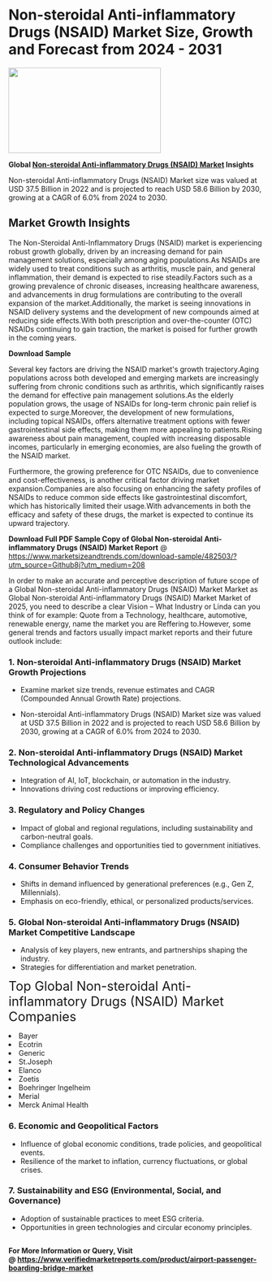 <H1>Non-steroidal Anti-inflammatory Drugs (NSAID) Market Size, Growth and Forecast from 2024 - 2031</H1><img class="aligncenter size-medium wp-image-584254" src="https://thirdeyenews.in/wp-content/uploads/2024/09/Global-Market-Research-300x168.jpeg" alt="" width="300" height="168" /><p><strong>Global&nbsp;<a href="https://www.marketsizeandtrends.com/download-sample/482503/?utm_source=Github8j?utm_medium=208">Non-steroidal Anti-inflammatory Drugs (NSAID) Market</a> Insights</strong></p><p>Non-steroidal Anti-inflammatory Drugs (NSAID) Market size was valued at USD 37.5 Billion in 2022 and is projected to reach USD 58.6 Billion by 2030, growing at a CAGR of 6.0% from 2024 to 2030.</p><p><h2>Market Growth Insights</h2> <p>The Non-Steroidal Anti-Inflammatory Drugs (NSAID) market is experiencing robust growth globally, driven by an increasing demand for pain management solutions, especially among aging populations.As NSAIDs are widely used to treat conditions such as arthritis, muscle pain, and general inflammation, their demand is expected to rise steadily.Factors such as a growing prevalence of chronic diseases, increasing healthcare awareness, and advancements in drug formulations are contributing to the overall expansion of the market.Additionally, the market is seeing innovations in NSAID delivery systems and the development of new compounds aimed at reducing side effects.With both prescription and over-the-counter (OTC) NSAIDs continuing to gain traction, the market is poised for further growth in the coming years.</p> <p><strong>Download Sample</strong></p> <p>Several key factors are driving the NSAID market's growth trajectory.Aging populations across both developed and emerging markets are increasingly suffering from chronic conditions such as arthritis, which significantly raises the demand for effective pain management solutions.As the elderly population grows, the usage of NSAIDs for long-term chronic pain relief is expected to surge.Moreover, the development of new formulations, including topical NSAIDs, offers alternative treatment options with fewer gastrointestinal side effects, making them more appealing to patients.Rising awareness about pain management, coupled with increasing disposable incomes, particularly in emerging economies, are also fueling the growth of the NSAID market.</p> <p>Furthermore, the growing preference for OTC NSAIDs, due to convenience and cost-effectiveness, is another critical factor driving market expansion.Companies are also focusing on enhancing the safety profiles of NSAIDs to reduce common side effects like gastrointestinal discomfort, which has historically limited their usage.With advancements in both the efficacy and safety of these drugs, the market is expected to continue its upward trajectory.</p> <p><span class=""><strong>Download Full PDF Sample Copy of Global Non-steroidal Anti-inflammatory Drugs (NSAID) Market Report</strong> @ <a href="https://www.marketsizeandtrends.com/download-sample/482503/?utm_source=Github8j?utm_medium=208" target="_blank">https://www.marketsizeandtrends.com/download-sample/482503/?utm_source=Github8j?utm_medium=208</a></span></p><p>In order to make an accurate and perceptive description of future scope of a Global&nbsp;Non-steroidal Anti-inflammatory Drugs (NSAID) Market Market as Global&nbsp;Non-steroidal Anti-inflammatory Drugs (NSAID) Market Market of 2025, you need to describe a clear Vision &ndash; What Industry or Linda can you think of for example: Quote from a Technology, healthcare, automotive, renewable energy, name the market you are Reffering to.However, some general trends and factors usually impact market reports and their future outlook include:</p><h3>1.&nbsp;<strong>Non-steroidal Anti-inflammatory Drugs (NSAID) Market Growth Projections</strong></h3><ul><li>Examine market size trends, revenue estimates and CAGR (Compounded Annual Growth Rate) projections.</li><li><p>Non-steroidal Anti-inflammatory Drugs (NSAID) Market size was valued at USD 37.5 Billion in 2022 and is projected to reach USD 58.6 Billion by 2030, growing at a CAGR of 6.0% from 2024 to 2030.</p></li></ul><h3>2.&nbsp;<strong>Non-steroidal Anti-inflammatory Drugs (NSAID) Market Technological Advancements</strong></h3><ul><li>Integration of AI, IoT, blockchain, or automation in the industry.</li><li>Innovations driving cost reductions or improving efficiency.</li></ul><h3>3.&nbsp;<strong>Regulatory and Policy Changes</strong></h3><ul><li>Impact of global and regional regulations, including sustainability and carbon-neutral goals.</li><li>Compliance challenges and opportunities tied to government initiatives.</li></ul><h3>4.&nbsp;<strong>Consumer Behavior Trends</strong></h3><ul><li>Shifts in demand influenced by generational preferences (e.g., Gen Z, Millennials).</li><li>Emphasis on eco-friendly, ethical, or personalized products/services.</li></ul><h3>5.&nbsp;<strong>Global Non-steroidal Anti-inflammatory Drugs (NSAID) Market Competitive Landscape</strong></h3><ul><li>Analysis of key players, new entrants, and partnerships shaping the industry.</li><li>Strategies for differentiation and market penetration.</li></ul><p data-pm-slice="1 1 []"><span style="color: inherit; font-family: inherit; font-size: 25px;">Top Global Non-steroidal Anti-inflammatory Drugs (NSAID) Market Companies</span></p><div class="" data-test-id=""><p><li>Bayer</li><li> Ecotrin</li><li> Generic</li><li> St.Joseph</li><li> Elanco</li><li> Zoetis</li><li> Boehringer Ingelheim</li><li> Merial</li><li> Merck Animal Health</li></p></div><h3>6.&nbsp;<strong>Economic and Geopolitical Factors</strong></h3><ul><li>Influence of global economic conditions, trade policies, and geopolitical events.</li><li>Resilience of the market to inflation, currency fluctuations, or global crises.</li></ul><h3>7.&nbsp;<strong>Sustainability and ESG (Environmental, Social, and Governance)</strong></h3><ul><li>Adoption of sustainable practices to meet ESG criteria.</li><li>Opportunities in green technologies and circular economy principles.</li></ul><h2><strong style="font-size: 14px;">For More Information or Query, Visit @&nbsp;</strong><a style="background-color: #ffffff; font-size: 14px;" href="https://www.marketsizeandtrends.com/report/non-steroidal-anti-inflammatory-drugs-nsaid-market/" target="_blank">https://www.verifiedmarketreports.com/product/airport-passenger-boarding-bridge-market</a></h2>